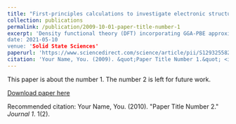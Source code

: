 ```yaml
---
title: "First-principles calculations to investigate electronic structure and magnetic, mechanical and thermodynamic properties of d0 half-Heusler LiXN (X= Na, K, Rb) alloys"
collection: publications
permalink: /publication/2009-10-01-paper-title-number-1
excerpt: 'Density functional theory (DFT) incorporating GGA-PBE approximation has been implemented to study structural, electronic, magnetic, mechanical and thermodynamic properties of the d0 hal-metallic half-Heusler LiXN (X = Na, K, Rb) alloys. 
date: 2021-05-10
venue: 'Solid State Sciences'
paperurl: 'https://www.sciencedirect.com/science/article/pii/S1293255821001011'
citation: 'Your Name, You. (2009). &quot;Paper Title Number 1.&quot; <i>Journal 1</i>. 1(1).'
---
```

This paper is about the number 1. The number 2 is left for future work.

[Download paper here]()

Recommended citation: Your Name, You. (2010). "Paper Title Number 2." <i>Journal 1</i>. 1(2).
